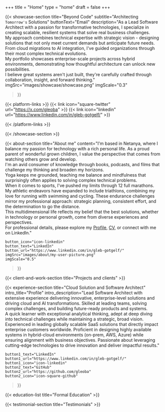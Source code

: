 +++
title =  "Home"
type = "home"
draft = false
+++


{{< showcase-section
    title="Beyond Code"
    subtitle="Architecting <code>Tomorrow's</code> Solutions"
    buttonText="Email"
    description="As a Lead Software Architect with a passion for transformative technologies, I specialize in creating scalable, resilient systems that solve real business challenges.<br/>My approach combines technical expertise with strategic vision - designing solutions that not only meet current demands but anticipate future needs. From cloud migrations to AI integration, I've guided organizations through their most complex technical evolutions.<br/>My portfolio showcases enterprise-scale projects across hybrid environments, demonstrating how thoughtful architecture can unlock new possibilities.<br/>I believe great systems aren't just built, they're carefully crafted through collaboration, insight, and forward thinking."
    imgSrc="images/showcase/showcase.png"
    imgScale="0.3"
 >}}

{{< platform-links >}}
    {{< link icon="square-twitter" url="https://x.com/gleoba" >}}
    {{< link icon="linkedin" url="https://www.linkedin.com/in/gleb-gotgelf/" >}}

{{< /platform-links >}}

{{< /showcase-section >}}

{{< about-section
    title="About me"
    content="I'm based in Netanya, where I balance my passion for technology with a rich personal life. As a proud parent of wonderful grown children, I value the perspective that comes from watching others grow and develop.<br/>I'm an avid consumer of knowledge through books, podcasts, and films that challenge my thinking and broaden my horizons.<br/>Yoga keeps me grounded, teaching me balance and mindfulness that surprisingly often applies to solving complex technical problems.<br/>When it comes to sports, I've pushed my limits through 12 full marathons. My athletic endeavors have expanded to include triathlons, combining my love for running with swimming and cycling. These endurance challenges mirror my professional approach: strategic planning, consistent effort, and the determination to go the distance.<br/>This multidimensional life reflects my belief that the best solutions, whether in technology or personal growth, come from diverse experiences and perspectives.<br/>For professional details, please explore my <a href='/experience'>Profile</a>, <a href='/cv'>CV</a>, or connect with me on LinkedIn."

    button_icon="icon-linkedin"
    button_text="LinkedIn"
    button_url="https://www.linkedin.com/in/gleb-gotgelf/"
    imgSrc="images/about/my-user-picture.png"
    imgScale="0.5"
 >}}

{{< client-and-work-section
    title="Projects and clients" >}} 

{{< experience-section
    title="Cloud Solution and Software Architect"
    intro_title="Profile"
    intro_description="Lead Software Architect with extensive experience delivering innovative, enterprise-level solutions and driving cloud and AI transformations. Skilled at leading teams, solving complex challenges, and building future-ready products and systems.<br/>A quick learner with exceptional analytical thinking, adept at deep diving into technical challenges while maintaining a strategic, broad vision. Experienced in leading globally scalable SaaS solutions that directly impact enterprise customers worldwide. Proficient in designing highly available systems in hybrid-cloud environments (on-prem, AWS, Azure) while ensuring alignment with business objectives. Passionate about leveraging cutting-edge technologies to drive innovation and deliver impactful results." 
    
    button1_text="LinkedIn"
    button1_url="https://www.linkedin.com/in/gleb-gotgelf/"
    button1_icon="icon-linkedin"
    button2_text="GitHub"
    button2_url="https://github.com/gleoba"
    button2_icon="icon-square-github"
>}}

{{< education-list
    title="Formal Education" >}}

{{< testimonial-section
    title="Testimonials" >}}

